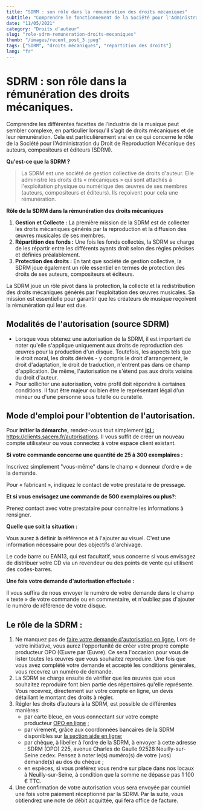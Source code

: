 ```yaml
---
title: "SDRM : son rôle dans la rémunération des droits mécaniques"
subtitle: "Comprendre le fonctionnement de la Société pour l'Administration du Droit de Reproduction Mécanique"
date: "11/05/2021"
category: "Droits d'auteur"
slug: "role-sdrm-remuneration-droits-mecaniques"
thumb: "/images/recent_post_3.jpeg"
tags: ["SDRM", "droits mécaniques", "répartition des droits"]
lang: "fr"
---
```


# SDRM : son rôle dans la rémunération des droits mécaniques.

Comprendre les différentes facettes de l’industrie de la musique peut sembler complexe, en particulier lorsqu'il s'agit de droits mécaniques et de leur rémunération. Cela est particulièrement vrai en ce qui concerne le rôle de la Société pour l'Administration du Droit de Reproduction Mécanique des auteurs, compositeurs et éditeurs (SDRM).

**Qu'est-ce que la SDRM ?**

> La SDRM est une société de gestion collective de droits d'auteur. Elle administre les droits dits « mécaniques » qui sont attachés à l'exploitation physique ou numérique des œuvres de ses membres (auteurs, compositeurs et éditeurs). Ils reçoivent pour cela une rémunération.

**Rôle de la SDRM dans la rémunération des droits mécaniques**

1. **Gestion et Collecte :** La première mission de la SDRM est de collecter les droits mécaniques générés par la reproduction et la diffusion des œuvres musicales de ses membres.
2. **Répartition des fonds :** Une fois les fonds collectés, la SDRM se charge de les répartir entre les différents ayants droit selon des règles précises et définies préalablement.
3. **Protection des droits :** En tant que société de gestion collective, la SDRM joue également un rôle essentiel en termes de protection des droits de ses auteurs, compositeurs et éditeurs.

La SDRM joue un rôle pivot dans la protection, la collecte et la redistribution des droits mécaniques générés par l'exploitation des œuvres musicales. Sa mission est essentielle pour garantir que les créateurs de musique reçoivent la rémunération qui leur est due.

## Modalités de l'autorisation (source SDRM)

-   Lorsque vous obtenez une autorisation de la SDRM, il est important de noter qu'elle s'applique uniquement aux droits de reproduction des œuvres pour la production d'un disque. Toutefois, les aspects tels que le droit moral, les droits dérivés - y compris le droit d'arrangement, le droit d'adaptation, le droit de traduction, n'entrent pas dans ce champ d'application. De même, l'autorisation ne s'étend pas aux droits voisins du droit d'auteur.
-   Pour solliciter une autorisation, votre profil doit répondre à certaines conditions. Il faut être majeur ou bien être le représentant légal d'un mineur ou d'une personne sous tutelle ou curatelle.

## Mode d'emploi pour l'obtention de l'autorisation.

Pour **initier la démarche,** rendez-vous tout simplement **[ici :](http://clients.sacem.fr/autorisations)** https://clients.sacem.fr/autorisations. Il vous suffit de créer un nouveau compte utilisateur ou vous connectez à votre espace client existant.

**Si votre commande concerne une quantité de 25 à 300 exemplaires :**

Inscrivez simplement "vous-même" dans le champ « donneur d’ordre » de la demande.

Pour « fabricant », indiquez le contact de votre prestataire de pressage.

**Et si vous envisagez une commande de 500 exemplaires ou plus?**:

Prenez contact avec votre prestataire pour connaitre les informations à rensigner.

**Quelle que soit la situation :**

Vous aurez à définir la référence et à l'ajouter au visuel. C'est une information nécessaire pour des objectifs d'archivage.

Le code barre ou EAN13, qui est facultatif, vous concerne si vous envisagez de distribuer votre CD via un revendeur ou des points de vente qui utilisent des codes-barres.

**Une fois votre demande d'autorisation effectuée :**

Il vous suffira de nous envoyer le numéro de votre demande dans le champ « texte » de votre commande ou en commentaire, et n'oubliez pas d'ajouter le numéro de référence de votre disque.

## Le rôle de la SDRM :

1. Ne manquez pas de [faire votre demande d'autorisation en ligne.](http://clients.sacem.fr/autorisations) Lors de votre initiative, vous aurez l'opportunité de créer votre propre compte producteur OPO (Œuvre par Œuvre). Ce sera l'occasion pour vous de lister toutes les œuvres que vous souhaitez reproduire. Une fois que vous avez complété votre demande et accepté les conditions générales, vous recevrez un numéro de demande.
2. La SDRM se charge ensuite de vérifier que les œuvres que vous souhaitez reproduire font bien partie des répertoires qu'elle représente. Vous recevrez, directement sur votre compte en ligne, un devis détaillant le montant des droits à régler.
3. Régler les droits d’auteurs à la SDRM, est possible de différentes manières:
    - par carte bleue, en vous connectant sur votre compte producteur [OPO en ligne](http://clients.sacem.fr/autorisations) ;
    - par virement, grâce aux coordonnées bancaires de la SDRM disponibles sur [la section aide en ligne](http://opo.sacem.fr/);
    - par chèque, à libeller à l’ordre de la SDRM, à envoyer à cette adresse : SDRM (OPO) 225, avenue Charles de Gaulle 92528 Neuilly-sur-Seine cedex. Pensez à noter le(s) numéro(s) de votre (vos) demande(s) au dos du chèque ;
    - en espèces, si vous préférez vous rendre sur place dans nos locaux à Neuilly-sur-Seine, à condition que la somme ne dépasse pas 1 100 € TTC.
4. Une confirmation de votre autorisation vous sera envoyée par courriel une fois votre paiement réceptionné par la SDRM. Par la suite, vous obtiendrez une note de débit acquittée, qui fera office de facture.
